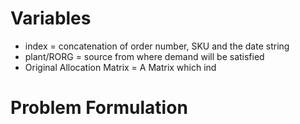 # Variables
- index = concatenation of order number, SKU and the date string
- plant/RORG = source from where demand will be satisfied
- Original Allocation Matrix = A Matrix which ind

# Problem Formulation